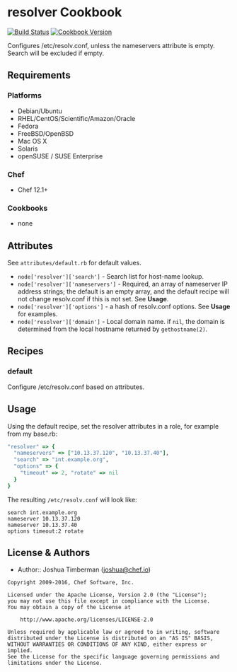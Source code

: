 # resolver Cookbook

[![Build Status](https://travis-ci.org/chef-cookbooks/resolver.svg?branch=master)](http://travis-ci.org/chef-cookbooks/resolver) [![Cookbook Version](https://img.shields.io/cookbook/v/resolver.svg)](https://supermarket.chef.io/cookbooks/resolver)

Configures /etc/resolv.conf, unless the nameservers attribute is empty. Search will be excluded if empty.

## Requirements

### Platforms

- Debian/Ubuntu
- RHEL/CentOS/Scientific/Amazon/Oracle
- Fedora
- FreeBSD/OpenBSD
- Mac OS X
- Solaris
- openSUSE / SUSE Enterprise

### Chef

- Chef 12.1+

### Cookbooks

- none

## Attributes

See `attributes/default.rb` for default values.

- `node['resolver']['search']` - Search list for host-name lookup.
- `node['resolver']['nameservers']` - Required, an array of nameserver IP address strings; the default is an empty array, and the default recipe will not change resolv.conf if this is not set. See **Usage**.
- `node['resolver']['options']` - a hash of resolv.conf options. See **Usage** for examples.
- `node['resolver']['domain']` - Local domain name. if `nil`, the domain is determined from the local hostname returned by `gethostname(2)`.

## Recipes

### default

Configure /etc/resolv.conf based on attributes.

## Usage

Using the default recipe, set the resolver attributes in a role, for example from my base.rb:

```ruby
"resolver" => {
  "nameservers" => ["10.13.37.120", "10.13.37.40"],
  "search" => "int.example.org",
  "options" => {
    "timeout" => 2, "rotate" => nil
  }
}
```

The resulting `/etc/resolv.conf` will look like:

```text
search int.example.org
nameserver 10.13.37.120
nameserver 10.13.37.40
options timeout:2 rotate
```

## License & Authors

- Author:: Joshua Timberman ([joshua@chef.io](mailto:joshua@chef.io))

```text
Copyright 2009-2016, Chef Software, Inc.

Licensed under the Apache License, Version 2.0 (the "License");
you may not use this file except in compliance with the License.
You may obtain a copy of the License at

    http://www.apache.org/licenses/LICENSE-2.0

Unless required by applicable law or agreed to in writing, software
distributed under the License is distributed on an "AS IS" BASIS,
WITHOUT WARRANTIES OR CONDITIONS OF ANY KIND, either express or implied.
See the License for the specific language governing permissions and
limitations under the License.
```
